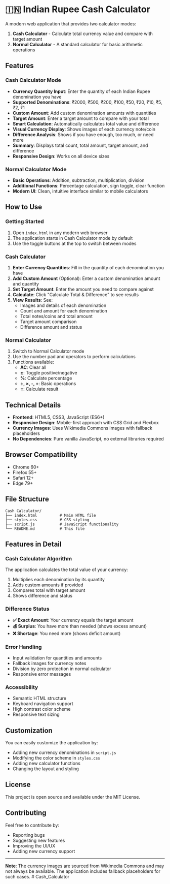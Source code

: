 # 🇮🇳 Indian Rupee Cash Calculator

A modern web application that provides two calculator modes:
1. **Cash Calculator** - Calculate total currency value and compare with target amount
2. **Normal Calculator** - A standard calculator for basic arithmetic operations

## Features

### Cash Calculator Mode
- **Currency Quantity Input**: Enter the quantity of each Indian Rupee denomination you have
- **Supported Denominations**: ₹2000, ₹500, ₹200, ₹100, ₹50, ₹20, ₹10, ₹5, ₹2, ₹1
- **Custom Amount**: Add custom denomination amounts with quantities
- **Target Amount**: Enter a target amount to compare with your total
- **Smart Calculation**: Automatically calculates total value and difference
- **Visual Currency Display**: Shows images of each currency note/coin
- **Difference Analysis**: Shows if you have enough, too much, or need more
- **Summary**: Displays total count, total amount, target amount, and difference
- **Responsive Design**: Works on all device sizes

### Normal Calculator Mode
- **Basic Operations**: Addition, subtraction, multiplication, division
- **Additional Functions**: Percentage calculation, sign toggle, clear function
- **Modern UI**: Clean, intuitive interface similar to mobile calculators

## How to Use

### Getting Started
1. Open `index.html` in any modern web browser
2. The application starts in Cash Calculator mode by default
3. Use the toggle buttons at the top to switch between modes

### Cash Calculator
1. **Enter Currency Quantities**: Fill in the quantity of each denomination you have
2. **Add Custom Amount** (Optional): Enter a custom denomination amount and quantity
3. **Set Target Amount**: Enter the amount you need to compare against
4. **Calculate**: Click "Calculate Total & Difference" to see results
5. **View Results**: See:
   - Images and details of each denomination
   - Count and amount for each denomination
   - Total notes/coins and total amount
   - Target amount comparison
   - Difference amount and status

### Normal Calculator
1. Switch to Normal Calculator mode
2. Use the number pad and operators to perform calculations
3. Functions available:
   - **AC**: Clear all
   - **±**: Toggle positive/negative
   - **%**: Calculate percentage
   - **÷, ×, -, +**: Basic operations
   - **=**: Calculate result

## Technical Details

- **Frontend**: HTML5, CSS3, JavaScript (ES6+)
- **Responsive Design**: Mobile-first approach with CSS Grid and Flexbox
- **Currency Images**: Uses Wikimedia Commons images with fallback placeholders
- **No Dependencies**: Pure vanilla JavaScript, no external libraries required

## Browser Compatibility

- Chrome 60+
- Firefox 55+
- Safari 12+
- Edge 79+

## File Structure

```
Cash Calculator/
├── index.html          # Main HTML file
├── styles.css          # CSS styling
├── script.js           # JavaScript functionality
└── README.md           # This file
```

## Features in Detail

### Cash Calculator Algorithm
The application calculates the total value of your currency:
1. Multiplies each denomination by its quantity
2. Adds custom amounts if provided
3. Compares total with target amount
4. Shows difference and status

### Difference Status
- **✅ Exact Amount**: Your currency equals the target amount
- **💰 Surplus**: You have more than needed (shows excess amount)
- **❌ Shortage**: You need more (shows deficit amount)

### Error Handling
- Input validation for quantities and amounts
- Fallback images for currency notes
- Division by zero protection in normal calculator
- Responsive error messages

### Accessibility
- Semantic HTML structure
- Keyboard navigation support
- High contrast color scheme
- Responsive text sizing

## Customization

You can easily customize the application by:
- Adding new currency denominations in `script.js`
- Modifying the color scheme in `styles.css`
- Adding new calculator functions
- Changing the layout and styling

## License

This project is open source and available under the MIT License.

## Contributing

Feel free to contribute by:
- Reporting bugs
- Suggesting new features
- Improving the UI/UX
- Adding new currency support

---

**Note**: The currency images are sourced from Wikimedia Commons and may not always be available. The application includes fallback placeholders for such cases.
#   C a s h _ C a l c u l a t o r  
 